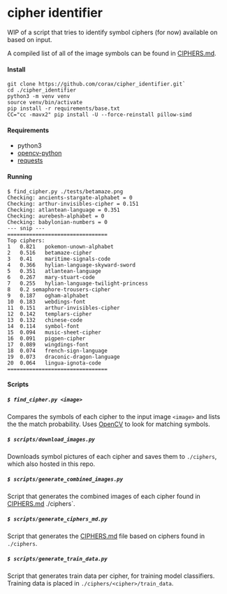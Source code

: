 # cipher identifier
WIP of a script that tries to identify symbol ciphers (for now) available on based on input.

A compiled list of all of the image symbols can be found in [CIPHERS.md](CIPHERS.md).

#### Install
```
git clone https://github.com/corax/cipher_identifier.git`
cd ./cipher_identifier
python3 -m venv venv
source venv/bin/activate
pip install -r requirements/base.txt
CC="cc -mavx2" pip install -U --force-reinstall pillow-simd
```

#### Requirements
- python3
- [opencv-python](https://pypi.org/project/opencv-python/)
- [requests](https://pypi.org/project/requests/)

#### Running
```
$ find_cipher.py ./tests/betamaze.png
Checking: ancients-stargate-alphabet = 0
Checking: arthur-invisibles-cipher = 0.151
Checking: atlantean-language = 0.351
Checking: aurebesh-alphabet = 0
Checking: babylonian-numbers = 0
--- snip ---
================================
Top ciphers:
1	0.821	pokemon-unown-alphabet
2	0.516	betamaze-cipher
3	0.41	maritime-signals-code
4	0.366	hylian-language-skyward-sword
5	0.351	atlantean-language
6	0.267	mary-stuart-code
7	0.255	hylian-language-twilight-princess
8	0.2	semaphore-trousers-cipher
9	0.187	ogham-alphabet
10	0.183	webdings-font
11	0.151	arthur-invisibles-cipher
12	0.142	templars-cipher
13	0.132	chinese-code
14	0.114	symbol-font
15	0.094	music-sheet-cipher
16	0.091	pigpen-cipher
17	0.089	wingdings-font
18	0.074	french-sign-language
19	0.073	draconic-dragon-language
20	0.064	lingua-ignota-code
================================
```

#### Scripts
##### `$ find_cipher.py <image>`
Compares the symbols of each cipher to the input image `<image>` and lists the the match probability.
Uses [OpenCV](https://opencv.org/) to look for matching symbols.

##### `$ scripts/download_images.py`
Downloads symbol pictures of each cipher and saves them to `./ciphers`, which also hosted in this repo.

##### `$ scripts/generate_combined_images.py`
Script that generates the combined images of each cipher found in [CIPHERS.md](CIPHERS.md) ./ciphers`.

##### `$ scripts/generate_ciphers_md.py`
Script that generates the [CIPHERS.md](CIPHERS.md) file based on ciphers found in `./ciphers`.

##### `$ scripts/generate_train_data.py`
Script that generates train data per cipher, for training model classifiers. Training data is placed in `./ciphers/<cipher>/train_data`.
